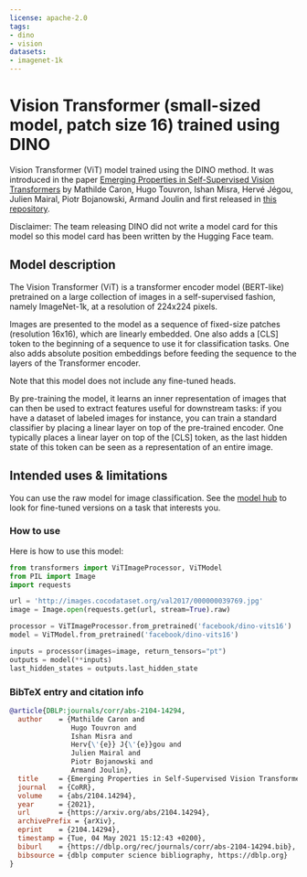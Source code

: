 ```yaml
---
license: apache-2.0
tags:
- dino
- vision
datasets:
- imagenet-1k
---
```


# Vision Transformer (small-sized model, patch size 16) trained using DINO 

Vision Transformer (ViT) model trained using the DINO method. It was introduced in the paper [Emerging Properties in Self-Supervised Vision Transformers](https://arxiv.org/abs/2104.14294) by Mathilde Caron, Hugo Touvron, Ishan Misra, Hervé Jégou, Julien Mairal, Piotr Bojanowski, Armand Joulin and first released in [this repository](https://github.com/facebookresearch/dino). 

Disclaimer: The team releasing DINO did not write a model card for this model so this model card has been written by the Hugging Face team.

## Model description

The Vision Transformer (ViT) is a transformer encoder model (BERT-like) pretrained on a large collection of images in a self-supervised fashion, namely ImageNet-1k, at a resolution of 224x224 pixels. 

Images are presented to the model as a sequence of fixed-size patches (resolution 16x16), which are linearly embedded. One also adds a [CLS] token to the beginning of a sequence to use it for classification tasks. One also adds absolute position embeddings before feeding the sequence to the layers of the Transformer encoder.

Note that this model does not include any fine-tuned heads. 

By pre-training the model, it learns an inner representation of images that can then be used to extract features useful for downstream tasks: if you have a dataset of labeled images for instance, you can train a standard classifier by placing a linear layer on top of the pre-trained encoder. One typically places a linear layer on top of the [CLS] token, as the last hidden state of this token can be seen as a representation of an entire image.

## Intended uses & limitations

You can use the raw model for image classification. See the [model hub](https://huggingface.co/models?search=google/vit) to look for
fine-tuned versions on a task that interests you.

### How to use

Here is how to use this model:

```python
from transformers import ViTImageProcessor, ViTModel
from PIL import Image
import requests

url = 'http://images.cocodataset.org/val2017/000000039769.jpg'
image = Image.open(requests.get(url, stream=True).raw)

processor = ViTImageProcessor.from_pretrained('facebook/dino-vits16')
model = ViTModel.from_pretrained('facebook/dino-vits16')

inputs = processor(images=image, return_tensors="pt")
outputs = model(**inputs)
last_hidden_states = outputs.last_hidden_state
```

### BibTeX entry and citation info

```bibtex
@article{DBLP:journals/corr/abs-2104-14294,
  author    = {Mathilde Caron and
               Hugo Touvron and
               Ishan Misra and
               Herv{\'{e}} J{\'{e}}gou and
               Julien Mairal and
               Piotr Bojanowski and
               Armand Joulin},
  title     = {Emerging Properties in Self-Supervised Vision Transformers},
  journal   = {CoRR},
  volume    = {abs/2104.14294},
  year      = {2021},
  url       = {https://arxiv.org/abs/2104.14294},
  archivePrefix = {arXiv},
  eprint    = {2104.14294},
  timestamp = {Tue, 04 May 2021 15:12:43 +0200},
  biburl    = {https://dblp.org/rec/journals/corr/abs-2104-14294.bib},
  bibsource = {dblp computer science bibliography, https://dblp.org}
}
```